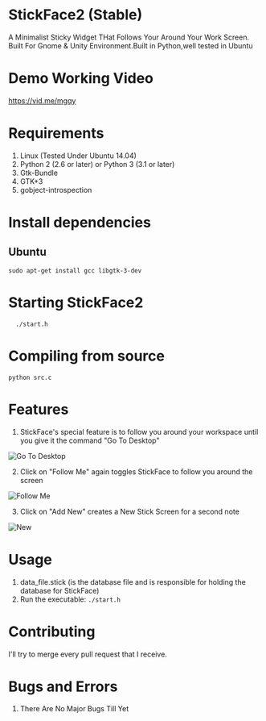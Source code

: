# StickFace2 (Stable)
A Minimalist Sticky Widget THat Follows Your Around Your Work Screen. Built For Gnome &amp; Unity Environment.Built in Python,well tested in Ubuntu

# Demo Working Video
https://vid.me/mgqy

# Requirements
1. Linux (Tested Under Ubuntu 14.04)
2. Python 2 (2.6 or later) or Python 3 (3.1 or later)
3. Gtk-Bundle
4. GTK+3
5. gobject-introspection
 

# Install dependencies
## Ubuntu
```shell
sudo apt-get install gcc libgtk-3-dev
```
# Starting StickFace2
```shell
  ./start.h
```


# Compiling from source
```shell
python src.c
```
# Features
1. StickFace's special feature is to follow you around your workspace until you give it the command "Go To Desktop"

![Go To Desktop](https://www.anonimg.com/img/910bd31e0b3fd9e75cf5b8c9ce7eef65.png "Go to Desktop")

2. Click on "Follow Me" again toggles StickFace to follow you around the screen 

![Follow Me](https://www.anonimg.com/img/198aa7304b87c25d5318c55fcb145ae7.png "Follow Me")

3. Click on "Add New" creates a New Stick Screen for a second note

![New](https://www.anonimg.com/img/a604405c31d8b68c327b06633e6e498b.png "New Note")

# Usage
1. data_file.stick (is the database file and is responsible for holding the database for StickFace)
2. Run the executable: `./start.h`

# Contributing
I'll try to merge every pull request that I receive.

# Bugs and Errors
1. There Are No Major Bugs Till Yet


